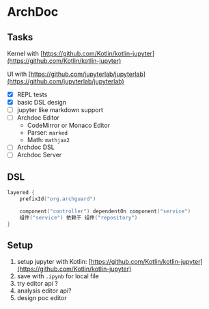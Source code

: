 # ArchDoc

## Tasks

Kernel with [https://github.com/Kotlin/kotlin-jupyter](https://github.com/Kotlin/kotlin-jupyter)

UI with [https://github.com/jupyterlab/jupyterlab](https://github.com/jupyterlab/jupyterlab)

- [x] REPL tests
- [x] basic DSL design
- [ ] jupyter like markdown support
- [ ] Archdoc Editor
  - CodeMirror or Monaco Editor
  - Parser: `marked`
  - Math: `mathjax2`
- [ ] Archdoc DSL
- [ ] Archdoc Server

## DSL

```kotlin
layered {
    prefixId("org.archguard")

    component("controller") dependentOn component("service")
    组件("service") 依赖于 组件("repository")
}
```

## Setup

1. setup jupyter with Kotlin: [https://github.com/Kotlin/kotlin-jupyter](https://github.com/Kotlin/kotlin-jupyter)
2. save with `.ipynb` for local file
3. try editor api ?
4. analysis editor api?
5. design poc editor



